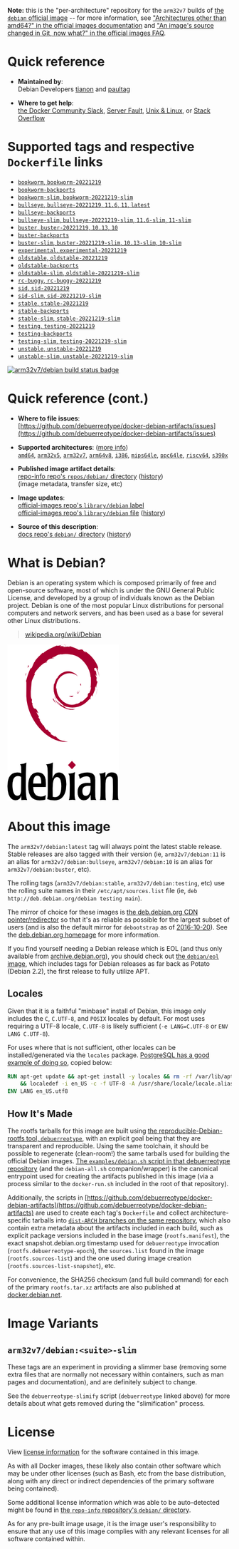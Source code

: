 <!--

********************************************************************************

WARNING:

    DO NOT EDIT "debian/README.md"

    IT IS AUTO-GENERATED

    (from the other files in "debian/" combined with a set of templates)

********************************************************************************

-->

**Note:** this is the "per-architecture" repository for the `arm32v7` builds of [the `debian` official image](https://hub.docker.com/_/debian) -- for more information, see ["Architectures other than amd64?" in the official images documentation](https://github.com/docker-library/official-images#architectures-other-than-amd64) and ["An image's source changed in Git, now what?" in the official images FAQ](https://github.com/docker-library/faq#an-images-source-changed-in-git-now-what).

# Quick reference

-	**Maintained by**:  
	Debian Developers [tianon](https://qa.debian.org/developer.php?login=tianon) and [paultag](https://qa.debian.org/developer.php?login=paultag)

-	**Where to get help**:  
	[the Docker Community Slack](https://dockr.ly/comm-slack), [Server Fault](https://serverfault.com/help/on-topic), [Unix & Linux](https://unix.stackexchange.com/help/on-topic), or [Stack Overflow](https://stackoverflow.com/help/on-topic)

# Supported tags and respective `Dockerfile` links

-	[`bookworm`, `bookworm-20221219`](https://github.com/debuerreotype/docker-debian-artifacts/blob/5d84687ad3372a7b6f8a8c1e20136d2fabfa047a/bookworm/Dockerfile)
-	[`bookworm-backports`](https://github.com/debuerreotype/docker-debian-artifacts/blob/5d84687ad3372a7b6f8a8c1e20136d2fabfa047a/bookworm/backports/Dockerfile)
-	[`bookworm-slim`, `bookworm-20221219-slim`](https://github.com/debuerreotype/docker-debian-artifacts/blob/5d84687ad3372a7b6f8a8c1e20136d2fabfa047a/bookworm/slim/Dockerfile)
-	[`bullseye`, `bullseye-20221219`, `11.6`, `11`, `latest`](https://github.com/debuerreotype/docker-debian-artifacts/blob/5d84687ad3372a7b6f8a8c1e20136d2fabfa047a/bullseye/Dockerfile)
-	[`bullseye-backports`](https://github.com/debuerreotype/docker-debian-artifacts/blob/5d84687ad3372a7b6f8a8c1e20136d2fabfa047a/bullseye/backports/Dockerfile)
-	[`bullseye-slim`, `bullseye-20221219-slim`, `11.6-slim`, `11-slim`](https://github.com/debuerreotype/docker-debian-artifacts/blob/5d84687ad3372a7b6f8a8c1e20136d2fabfa047a/bullseye/slim/Dockerfile)
-	[`buster`, `buster-20221219`, `10.13`, `10`](https://github.com/debuerreotype/docker-debian-artifacts/blob/5d84687ad3372a7b6f8a8c1e20136d2fabfa047a/buster/Dockerfile)
-	[`buster-backports`](https://github.com/debuerreotype/docker-debian-artifacts/blob/5d84687ad3372a7b6f8a8c1e20136d2fabfa047a/buster/backports/Dockerfile)
-	[`buster-slim`, `buster-20221219-slim`, `10.13-slim`, `10-slim`](https://github.com/debuerreotype/docker-debian-artifacts/blob/5d84687ad3372a7b6f8a8c1e20136d2fabfa047a/buster/slim/Dockerfile)
-	[`experimental`, `experimental-20221219`](https://github.com/debuerreotype/docker-debian-artifacts/blob/5d84687ad3372a7b6f8a8c1e20136d2fabfa047a/experimental/Dockerfile)
-	[`oldstable`, `oldstable-20221219`](https://github.com/debuerreotype/docker-debian-artifacts/blob/5d84687ad3372a7b6f8a8c1e20136d2fabfa047a/oldstable/Dockerfile)
-	[`oldstable-backports`](https://github.com/debuerreotype/docker-debian-artifacts/blob/5d84687ad3372a7b6f8a8c1e20136d2fabfa047a/oldstable/backports/Dockerfile)
-	[`oldstable-slim`, `oldstable-20221219-slim`](https://github.com/debuerreotype/docker-debian-artifacts/blob/5d84687ad3372a7b6f8a8c1e20136d2fabfa047a/oldstable/slim/Dockerfile)
-	[`rc-buggy`, `rc-buggy-20221219`](https://github.com/debuerreotype/docker-debian-artifacts/blob/5d84687ad3372a7b6f8a8c1e20136d2fabfa047a/rc-buggy/Dockerfile)
-	[`sid`, `sid-20221219`](https://github.com/debuerreotype/docker-debian-artifacts/blob/5d84687ad3372a7b6f8a8c1e20136d2fabfa047a/sid/Dockerfile)
-	[`sid-slim`, `sid-20221219-slim`](https://github.com/debuerreotype/docker-debian-artifacts/blob/5d84687ad3372a7b6f8a8c1e20136d2fabfa047a/sid/slim/Dockerfile)
-	[`stable`, `stable-20221219`](https://github.com/debuerreotype/docker-debian-artifacts/blob/5d84687ad3372a7b6f8a8c1e20136d2fabfa047a/stable/Dockerfile)
-	[`stable-backports`](https://github.com/debuerreotype/docker-debian-artifacts/blob/5d84687ad3372a7b6f8a8c1e20136d2fabfa047a/stable/backports/Dockerfile)
-	[`stable-slim`, `stable-20221219-slim`](https://github.com/debuerreotype/docker-debian-artifacts/blob/5d84687ad3372a7b6f8a8c1e20136d2fabfa047a/stable/slim/Dockerfile)
-	[`testing`, `testing-20221219`](https://github.com/debuerreotype/docker-debian-artifacts/blob/5d84687ad3372a7b6f8a8c1e20136d2fabfa047a/testing/Dockerfile)
-	[`testing-backports`](https://github.com/debuerreotype/docker-debian-artifacts/blob/5d84687ad3372a7b6f8a8c1e20136d2fabfa047a/testing/backports/Dockerfile)
-	[`testing-slim`, `testing-20221219-slim`](https://github.com/debuerreotype/docker-debian-artifacts/blob/5d84687ad3372a7b6f8a8c1e20136d2fabfa047a/testing/slim/Dockerfile)
-	[`unstable`, `unstable-20221219`](https://github.com/debuerreotype/docker-debian-artifacts/blob/5d84687ad3372a7b6f8a8c1e20136d2fabfa047a/unstable/Dockerfile)
-	[`unstable-slim`, `unstable-20221219-slim`](https://github.com/debuerreotype/docker-debian-artifacts/blob/5d84687ad3372a7b6f8a8c1e20136d2fabfa047a/unstable/slim/Dockerfile)

[![arm32v7/debian build status badge](https://img.shields.io/jenkins/s/https/doi-janky.infosiftr.net/job/multiarch/job/arm32v7/job/debian.svg?label=arm32v7/debian%20%20build%20job)](https://doi-janky.infosiftr.net/job/multiarch/job/arm32v7/job/debian/)

# Quick reference (cont.)

-	**Where to file issues**:  
	[https://github.com/debuerreotype/docker-debian-artifacts/issues](https://github.com/debuerreotype/docker-debian-artifacts/issues)

-	**Supported architectures**: ([more info](https://github.com/docker-library/official-images#architectures-other-than-amd64))  
	[`amd64`](https://hub.docker.com/r/amd64/debian/), [`arm32v5`](https://hub.docker.com/r/arm32v5/debian/), [`arm32v7`](https://hub.docker.com/r/arm32v7/debian/), [`arm64v8`](https://hub.docker.com/r/arm64v8/debian/), [`i386`](https://hub.docker.com/r/i386/debian/), [`mips64le`](https://hub.docker.com/r/mips64le/debian/), [`ppc64le`](https://hub.docker.com/r/ppc64le/debian/), [`riscv64`](https://hub.docker.com/r/riscv64/debian/), [`s390x`](https://hub.docker.com/r/s390x/debian/)

-	**Published image artifact details**:  
	[repo-info repo's `repos/debian/` directory](https://github.com/docker-library/repo-info/blob/master/repos/debian) ([history](https://github.com/docker-library/repo-info/commits/master/repos/debian))  
	(image metadata, transfer size, etc)

-	**Image updates**:  
	[official-images repo's `library/debian` label](https://github.com/docker-library/official-images/issues?q=label%3Alibrary%2Fdebian)  
	[official-images repo's `library/debian` file](https://github.com/docker-library/official-images/blob/master/library/debian) ([history](https://github.com/docker-library/official-images/commits/master/library/debian))

-	**Source of this description**:  
	[docs repo's `debian/` directory](https://github.com/docker-library/docs/tree/master/debian) ([history](https://github.com/docker-library/docs/commits/master/debian))

# What is Debian?

Debian is an operating system which is composed primarily of free and open-source software, most of which is under the GNU General Public License, and developed by a group of individuals known as the Debian project. Debian is one of the most popular Linux distributions for personal computers and network servers, and has been used as a base for several other Linux distributions.

> [wikipedia.org/wiki/Debian](https://en.wikipedia.org/wiki/Debian)

![logo](https://raw.githubusercontent.com/docker-library/docs/b449be7df57e9ed9086bb5821bfb5d6cdc5d67a4/debian/logo.png)

# About this image

The `arm32v7/debian:latest` tag will always point the latest stable release. Stable releases are also tagged with their version (ie, `arm32v7/debian:11` is an alias for `arm32v7/debian:bullseye`, `arm32v7/debian:10` is an alias for `arm32v7/debian:buster`, etc).

The rolling tags (`arm32v7/debian:stable`, `arm32v7/debian:testing`, etc) use the rolling suite names in their `/etc/apt/sources.list` file (ie, `deb http://deb.debian.org/debian testing main`).

The mirror of choice for these images is [the deb.debian.org CDN pointer/redirector](https://deb.debian.org) so that it's as reliable as possible for the largest subset of users (and is also the default mirror for `debootstrap` as of [2016-10-20](https://anonscm.debian.org/cgit/d-i/debootstrap.git/commit/?id=9e8bc60ad1ccf3a25ce7890526b70059f3e770de)). See the [deb.debian.org homepage](https://deb.debian.org) for more information.

If you find yourself needing a Debian release which is EOL (and thus only available from [archive.debian.org](http://archive.debian.org)), you should check out [the `debian/eol` image](https://hub.docker.com/r/debian/eol/), which includes tags for Debian releases as far back as Potato (Debian 2.2), the first release to fully utilize APT.

## Locales

Given that it is a faithful "minbase" install of Debian, this image only includes the `C`, `C.UTF-8`, and `POSIX` locales by default. For most uses requiring a UTF-8 locale, `C.UTF-8` is likely sufficient (`-e LANG=C.UTF-8` or `ENV LANG C.UTF-8`).

For uses where that is not sufficient, other locales can be installed/generated via the `locales` package. [PostgreSQL has a good example of doing so](https://github.com/docker-library/postgres/blob/69bc540ecfffecce72d49fa7e4a46680350037f9/9.6/Dockerfile#L21-L24), copied below:

```dockerfile
RUN apt-get update && apt-get install -y locales && rm -rf /var/lib/apt/lists/* \
	&& localedef -i en_US -c -f UTF-8 -A /usr/share/locale/locale.alias en_US.UTF-8
ENV LANG en_US.utf8
```

## How It's Made

The rootfs tarballs for this image are built using [the reproducible-Debian-rootfs tool, `debuerreotype`](https://github.com/debuerreotype/debuerreotype), with an explicit goal being that they are transparent and reproducible. Using the same toolchain, it should be possible to regenerate (clean-room!) the same tarballs used for building the official Debian images. [The `examples/debian.sh` script in that debuerreotype repository](https://github.com/debuerreotype/debuerreotype/blob/master/examples/debian.sh) (and the `debian-all.sh` companion/wrapper) is the canonical entrypoint used for creating the artifacts published in this image (via a process similar to the `docker-run.sh` included in the root of that repository).

Additionally, the scripts in [https://github.com/debuerreotype/docker-debian-artifacts](https://github.com/debuerreotype/docker-debian-artifacts) are used to create each tag's `Dockerfile` and collect architecture-specific tarballs into [`dist-ARCH` branches on the same repository](https://github.com/debuerreotype/docker-debian-artifacts/branches), which also contain extra metadata about the artifacts included in each build, such as explicit package versions included in the base image (`rootfs.manifest`), the exact snapshot.debian.org timestamp used for `debuerreotype` invocation (`rootfs.debuerreotype-epoch`), the `sources.list` found in the image (`rootfs.sources-list`) and the one used during image creation (`rootfs.sources-list-snapshot`), etc.

For convenience, the SHA256 checksum (and full build command) for each of the primary `rootfs.tar.xz` artifacts are also published at [docker.debian.net](https://docker.debian.net/).

# Image Variants

## `arm32v7/debian:<suite>-slim`

These tags are an experiment in providing a slimmer base (removing some extra files that are normally not necessary within containers, such as man pages and documentation), and are definitely subject to change.

See the `debuerreotype-slimify` script (`debuerreotype` linked above) for more details about what gets removed during the "slimification" process.

# License

View [license information](https://www.debian.org/social_contract#guidelines) for the software contained in this image.

As with all Docker images, these likely also contain other software which may be under other licenses (such as Bash, etc from the base distribution, along with any direct or indirect dependencies of the primary software being contained).

Some additional license information which was able to be auto-detected might be found in [the `repo-info` repository's `debian/` directory](https://github.com/docker-library/repo-info/tree/master/repos/debian).

As for any pre-built image usage, it is the image user's responsibility to ensure that any use of this image complies with any relevant licenses for all software contained within.
